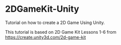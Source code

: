 # 2DGameKit-Unity
Tutorial on how to create a 2D Game Using Unity.

This tutorial is based on 2D Game Kit Lessons 1-6
from https://create.unity3d.com/2d-game-kit
